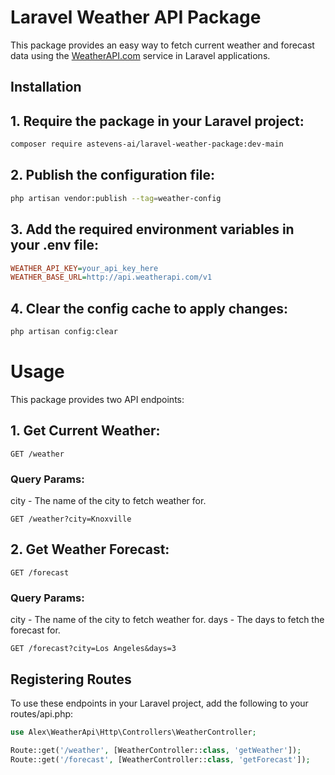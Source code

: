 # Laravel Weather API Package

This package provides an easy way to fetch current weather and forecast data using the [WeatherAPI.com](https://www.weatherapi.com/) service in Laravel applications.

## Installation

## 1. Require the package in your Laravel project:  
```sh
composer require astevens-ai/laravel-weather-package:dev-main
```
## 2. Publish the configuration file:
```sh
php artisan vendor:publish --tag=weather-config
```
## 3. Add the required environment variables in your .env file:
```ini
WEATHER_API_KEY=your_api_key_here
WEATHER_BASE_URL=http://api.weatherapi.com/v1
```
## 4. Clear the config cache to apply changes:
```sh
php artisan config:clear
```


# Usage
This package provides two API endpoints:
## 1. Get Current Weather:
```http
GET /weather
```
### Query Params:
city - The name of the city to fetch weather for.

```http
GET /weather?city=Knoxville
```

## 2. Get Weather Forecast:
```http
GET /forecast
```

### Query Params:
city - The name of the city to fetch weather for.
days - The days to fetch the forecast for.

```http
GET /forecast?city=Los Angeles&days=3
```


## Registering Routes
To use these endpoints in your Laravel project, add the following to your routes/api.php:
``` php
use Alex\WeatherApi\Http\Controllers\WeatherController;

Route::get('/weather', [WeatherController::class, 'getWeather']);
Route::get('/forecast', [WeatherController::class, 'getForecast']);
```